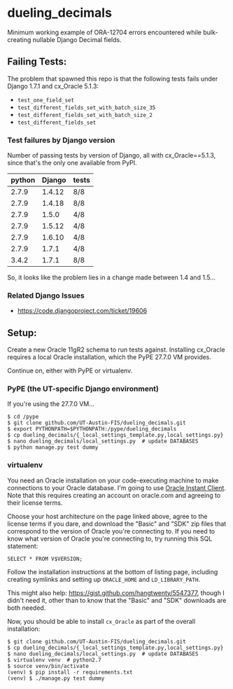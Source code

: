 # dueling_decimals
Minimum working example of ORA-12704 errors encountered while bulk-creating
nullable Django Decimal fields.

## Failing Tests:
The problem that spawned this repo is that the following tests fails under
Django 1.7.1 and cx_Oracle 5.1.3:
* `test_one_field_set`
* `test_different_fields_set_with_batch_size_35`
* `test_different_fields_set_with_batch_size_2`
* `test_different_fields_set`

### Test failures by Django version
Number of passing tests by version of Django, all with cx_Oracle==5.1.3, since
that's the only one available from PyPI.

| python | Django  | tests |
| ------ | ------  | ----- |
| 2.7.9  | 1.4.12  | 8/8   |
| 2.7.9  | 1.4.18  | 8/8   |
| 2.7.9  | 1.5.0   | 4/8   |
| 2.7.9  | 1.5.12  | 4/8   |
| 2.7.9  | 1.6.10  | 4/8   |
| 2.7.9  | 1.7.1   | 4/8   |
| 3.4.2  | 1.7.1   | 8/8   |

So, it looks like the problem lies in a change made between 1.4 and 1.5...

### Related Django Issues
* https://code.djangoproject.com/ticket/19606

## Setup:
Create a new Oracle 11gR2 schema to run tests against. Installing cx_Oracle
requires a local Oracle installation, which the PyPE 27.7.0 VM provides.

Continue on, either with PyPE or virtualenv.

### PyPE (the UT-specific Django environment)
If you're using the 27.7.0 VM...

```
$ cd /pype
$ git clone github.com/UT-Austin-FIS/dueling_decimals.git
$ export PYTHONPATH=$PYTHONPATH:/pype/dueling_decimals
$ cp dueling_decimals/{_local_settings_template.py,local_settings.py}
$ nano dueling_decimals/local_settings.py  # update DATABASES
$ python manage.py test dummy
```

### virtualenv
You need an Oracle installation on your code-executing machine to make
connections to your Oracle database. I'm going to use
[Oracle Instant Client](http://www.oracle.com/technetwork/database/features/instant-client/index-097480.html).
Note that this requires creating an account on oracle.com and agreeing to their
license terms.

Choose your host architecture on the page linked above, agree to the license
terms if you dare, and download the "Basic" and "SDK" zip files that correspond
to the version of Oracle you're connecting to. If you need to know what version
of Oracle you're connecting to, try running this SQL statement:
```
SELECT * FROM V$VERSION;
```
Follow the installation instructions at the bottom of listing page, including
creating symlinks and setting up `ORACLE_HOME` and `LD_LIBRARY_PATH`.

This might also help: https://gist.github.com/hangtwenty/5547377, though I
didn't need it, other than to know that the "Basic" and "SDK" downloads are
both needed.

Now, you should be able to install `cx_Oracle` as part of the overall
installation:
```
$ git clone github.com/UT-Austin-FIS/dueling_decimals.git
$ cp dueling_decimals/{_local_settings_template.py,local_settings.py}
$ nano dueling_decimals/local_settings.py  # update DATABASES
$ virtualenv venv  # python2.7
$ source venv/bin/activate
(venv) $ pip install -r requirements.txt
(venv) $ ./manage.py test dummy
```
